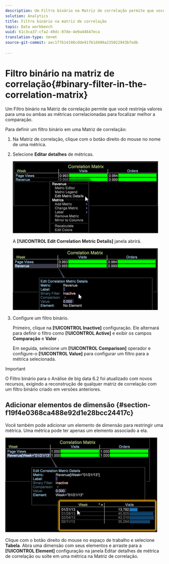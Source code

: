 ```yaml
---
description: Um Filtro binário na Matriz de correlação permite que você restrinja valores para uma ou ambas as métricas correlacionadas para focalizar melhor a comparação.
solution: Analytics
title: Filtro binário na matriz de correlação
topic: Data workbench
uuid: 61c3ca37-cfa2-49dc-87de-4e9a44647eca
translation-type: tm+mt
source-git-commit: aec1f7b14198cdde91f61d490a235022943bfedb

---
```



# Filtro binário na matriz de correlação{#binary-filter-in-the-correlation-matrix}

Um Filtro binário na Matriz de correlação permite que você restrinja valores para uma ou ambas as métricas correlacionadas para focalizar melhor a comparação.

Para definir um filtro binário em uma Matriz de correlação:

1. Na Matriz de correlação, clique com o botão direito do mouse no nome de uma métrica.
1. Selecione **Editar detalhes** de métricas.

   ![](assets/correlation_matrix_binary_filter.png)

   A **[!UICONTROL Edit Correlation Metric Details]** janela abrirá.

   ![](assets/correlation_matrix_metric_details.png)

1. Configure um filtro binário.

   Primeiro, clique na **[!UICONTROL Inactive]** configuração. Ele alternará para definir o filtro como **[!UICONTROL Active]** e exibir os campos **Comparação** e **Valor** .

   Em seguida, selecione um **[!UICONTROL Comparison]** operador e configure-o **[!UICONTROL Value]** para configurar um filtro para a métrica selecionada.

>[!IMPORTANT]
>
>O Filtro binário para o Análise de big data 6.2 foi atualizado com novos recursos, exigindo a reconstrução de qualquer matriz de correlação com um filtro binário criado em versões anteriores.

## Adicionar elementos de dimensão {#section-f19f4e0368ca488e92d1e28bcc24417c}

Você também pode adicionar um elemento de dimensão para restringir uma métrica. Uma métrica pode ter apenas um elemento associado a ela.

![](assets/correlation_matrix_element.png)

Clique com o botão direito do mouse no espaço de trabalho e selecione **Tabela**. Abra uma dimensão com seus elementos e arraste para a **[!UICONTROL Element]** configuração na janela Editar detalhes de métrica de correlação ou solte em uma métrica na Matriz de correlação.
